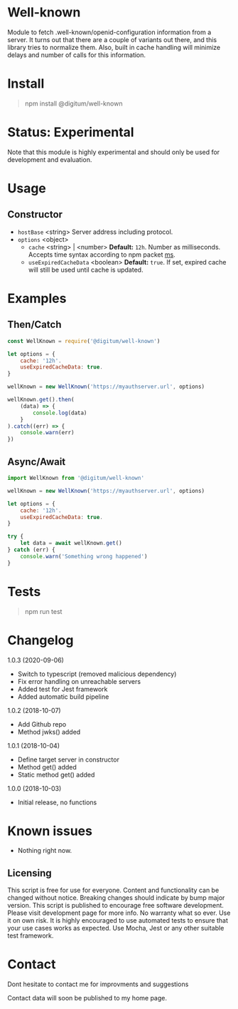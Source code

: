 
# Well-known

Module to fetch .well-known/openid-configuration information from a server. It turns out that there are a couple of variants out there, and this library tries to normalize them. Also, built in cache handling will minimize delays and number of calls for this information.

# Install

> npm install @digitum/well-known

# Status: Experimental

Note that this module is highly experimental and should only be used for development and evaluation.

# Usage

## Constructor

+ `hostBase` \<string\> Server address including protocol.
+ `options` \<object>
  + `cache` \<string\> | \<number\> **Default:** `12h`. Number as milliseconds. Accepts time syntax according to npm packet [ms](https://www.npmjs.com/package/ms).
  + `useExpiredCacheData` \<boolean\> **Default:** `true`. If set, expired cache will still be used until cache is updated.

# Examples

## Then/Catch

```javascript
const WellKnown = require('@digitum/well-known')

let options = {
    cache: '12h'.
    useExpiredCacheData: true.
}

wellKnown = new WellKnown('https://myauthserver.url', options)

wellKnown.get().then(
    (data) => {
        console.log(data)
    }
).catch((err) => {
    console.warn(err)
})
```

## Async/Await

```javascript
import WellKnown from '@digitum/well-known'

wellKnown = new WellKnown('https://myauthserver.url', options)

let options = {
    cache: '12h'.
    useExpiredCacheData: true.
}

try {
    let data = await wellKnown.get()
} catch (err) {
    console.warn('Something wrong happened')
}

```

# Tests

> npm run test

# Changelog

1.0.3 (2020-09-06)

+ Switch to typescript (removed malicious dependency)
+ Fix error handling on unreachable servers
+ Added test for Jest framework
+ Added automatic build pipeline

1.0.2 (2018-10-07)

+ Add Github repo
+ Method jwks() added

1.0.1 (2018-10-04)

+ Define target server in constructor
+ Method get() added
+ Static method get() added

1.0.0 (2018-10-03)

+ Initial release, no functions

# Known issues

+ Nothing right now.

## Licensing

This script is free for use for everyone. Content and functionality can be changed without notice. Breaking changes should indicate by bump major version. This script is published to encourage free software development. Please visit development page for more info. No warranty what so ever. Use it on own risk. It is highly encouraged to use automated tests to ensure that your use cases works as expected. Use Mocha, Jest or any other suitable test framework.

# Contact

Dont hesitate to contact me for improvments and suggestions

Contact data will soon be published to my home page.
